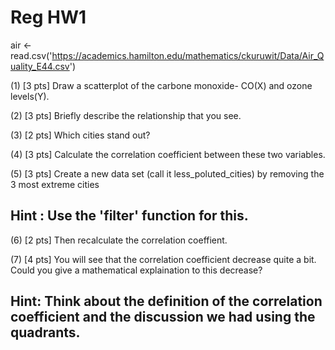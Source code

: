 # Reg HW1

air <- read.csv('https://academics.hamilton.edu/mathematics/ckuruwit/Data/Air_Quality_E44.csv')


(1) [3 pts] Draw a scatterplot of the carbone monoxide- CO(X) and ozone levels(Y).



(2) [3 pts] Briefly describe the relationship that you see. 



(3) [2 pts] Which cities stand out?



(4) [3 pts] Calculate the correlation coefficient between these two variables.




(5) [3 pts] Create a new data set (call it less_poluted_cities) by removing the 3 most extreme cities  

## Hint : Use the 'filter' function for this.  




(6) [2 pts] Then recalculate the correlation coeffient.  



(7) [4 pts] You will see that the correlation coefficient decrease quite a bit. Could you give a mathematical explaination to this decrease?

## Hint: Think about the definition of the correlation coefficient and the discussion we had using the quadrants.


